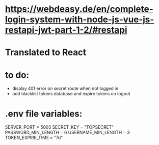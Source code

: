 # https://webdeasy.de/en/complete-login-system-with-node-js-vue-js-restapi-jwt-part-1-2/#restapi

# Translated to React

# to do:

- display 401 error on secret route when not logged in
- add blacklist tokens database and expire tokens on logout

# .env file variables:

SERVER_PORT = 5000
SECRET_KEY = "TOPSECRET"
PASSWORD_MIN_LENGTH = 6
USERNAME_MIN_LENGTH = 3
TOKEN_EXPIRE_TIME = "7d"
